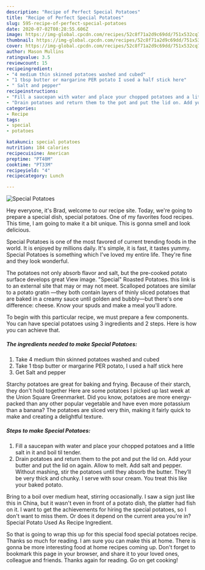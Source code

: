 ```yaml
---
description: "Recipe of Perfect Special Potatoes"
title: "Recipe of Perfect Special Potatoes"
slug: 595-recipe-of-perfect-special-potatoes
date: 2020-07-02T08:28:55.606Z
image: https://img-global.cpcdn.com/recipes/52c8f71a2d9c69dd/751x532cq70/special-potatoes-recipe-main-photo.jpg
thumbnail: https://img-global.cpcdn.com/recipes/52c8f71a2d9c69dd/751x532cq70/special-potatoes-recipe-main-photo.jpg
cover: https://img-global.cpcdn.com/recipes/52c8f71a2d9c69dd/751x532cq70/special-potatoes-recipe-main-photo.jpg
author: Mason Mullins
ratingvalue: 3.5
reviewcount: 15
recipeingredient:
- "4 medium thin skinned potatoes washed and cubed"
- "1 tbsp butter or margarine PER potato I used a half stick here"
- " Salt and pepper"
recipeinstructions:
- "Fill a saucepan with water and place your chopped potatoes and a little salt in it and boil til tender."
- "Drain potatoes and return them to the pot and put the lid on. Add your butter and put the lid on again. Allow to melt. Add salt and pepper. Without mashing, stir the potatoes until they absorb the butter. They’ll be very thick and chunky. I serve with sour cream. You treat this like your baked potato."
categories:
- Recipe
tags:
- special
- potatoes

katakunci: special potatoes 
nutrition: 184 calories
recipecuisine: American
preptime: "PT40M"
cooktime: "PT33M"
recipeyield: "4"
recipecategory: Lunch

---
```



![Special Potatoes](https://img-global.cpcdn.com/recipes/52c8f71a2d9c69dd/751x532cq70/special-potatoes-recipe-main-photo.jpg)

Hey everyone, it's Brad, welcome to our recipe site. Today, we're going to prepare a special dish, special potatoes. One of my favorites food recipes. This time, I am going to make it a bit unique. This is gonna smell and look delicious.

Special Potatoes is one of the most favored of current trending foods in the world. It is enjoyed by millions daily. It's simple, it is fast, it tastes yummy. Special Potatoes is something which I've loved my entire life. They're fine and they look wonderful.

The potatoes not only absorb flavor and salt, but the pre-cooked potato surface develops great View image. &#34;Special&#34; Roasted Potatoes. this link is to an external site that may or may not meet. Scalloped potatoes are similar to a potato gratin —they both contain layers of thinly sliced potatoes that are baked in a creamy sauce until golden and bubbly—but there&#39;s one difference: cheese. Know your spuds and make a meal you&#39;ll adore.


To begin with this particular recipe, we must prepare a few components. You can have special potatoes using 3 ingredients and 2 steps. Here is how you can achieve that.

<!--inarticleads1-->

##### The ingredients needed to make Special Potatoes:

1. Take 4 medium thin skinned potatoes washed and cubed
1. Take 1 tbsp butter or margarine PER potato, I used a half stick here
1. Get  Salt and pepper


Starchy potatoes are great for baking and frying. Because of their starch, they don&#39;t hold together Here are some potatoes I picked up last week at the Union Square Greenmarket. Did you know, potatoes are more energy-packed than any other popular vegetable and have even more potassium than a banana? The potatoes are sliced very thin, making it fairly quick to make and creating a delightful texture. 

<!--inarticleads2-->

##### Steps to make Special Potatoes:

1. Fill a saucepan with water and place your chopped potatoes and a little salt in it and boil til tender.
1. Drain potatoes and return them to the pot and put the lid on. Add your butter and put the lid on again. Allow to melt. Add salt and pepper. Without mashing, stir the potatoes until they absorb the butter. They’ll be very thick and chunky. I serve with sour cream. You treat this like your baked potato.


Bring to a boil over medium heat, stirring occasionally. I saw a sign just like this in China, but it wasn&#39;t even in front of a potato dish, the platter had fish on it. I want to get the achievements for hiring the special potatoes, so I don&#39;t want to miss them. Or does it depend on the current area you&#39;re in? Special Potato Used As Recipe Ingredient. 

So that is going to wrap this up for this special food special potatoes recipe. Thanks so much for reading. I am sure you can make this at home. There is gonna be more interesting food at home recipes coming up. Don't forget to bookmark this page in your browser, and share it to your loved ones, colleague and friends. Thanks again for reading. Go on get cooking!
